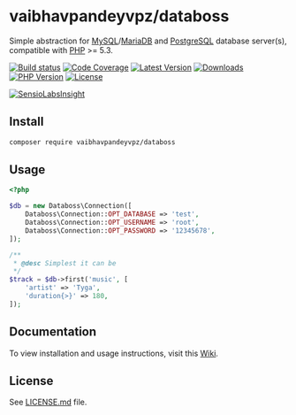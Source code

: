 # vaibhavpandeyvpz/databoss
Simple abstraction for [MySQL](https://www.mysql.com/)/[MariaDB](https://mariadb.org/) and [PostgreSQL](https://www.postgresql.org/) database server(s), compatible with [PHP]() >= 5.3.

[![Build status][build-status-image]][build-status-url]
[![Code Coverage][code-coverage-image]][code-coverage-url]
[![Latest Version][latest-version-image]][latest-version-url]
[![Downloads][downloads-image]][downloads-url]
[![PHP Version][php-version-image]][php-version-url]
[![License][license-image]][license-url]

[![SensioLabsInsight][insights-image]][insights-url]

Install
-------
```bash
composer require vaibhavpandeyvpz/databoss
```

Usage
-----
```php
<?php

$db = new Databoss\Connection([
    Databoss\Connection::OPT_DATABASE => 'test',
    Databoss\Connection::OPT_USERNAME => 'root',
    Databoss\Connection::OPT_PASSWORD => '12345678',
]);

/**
 * @desc Simplest it can be
 */
$track = $db->first('music', [
    'artist' => 'Tyga',
    'duration{>}' => 180,
]);
```

Documentation
-------
To view installation and usage instructions, visit this [Wiki](https://github.com/vaibhavpandeyvpz/databoss/wiki).

License
-------
See [LICENSE.md][license-url] file.

[build-status-image]: https://img.shields.io/travis/vaibhavpandeyvpz/databoss.svg?style=flat-square
[build-status-url]: https://travis-ci.org/vaibhavpandeyvpz/databoss
[code-coverage-image]: https://img.shields.io/codecov/c/github/vaibhavpandeyvpz/databoss.svg?style=flat-square
[code-coverage-url]: https://codecov.io/gh/vaibhavpandeyvpz/databoss
[latest-version-image]: https://img.shields.io/github/release/vaibhavpandeyvpz/databoss.svg?style=flat-square
[latest-version-url]: https://github.com/vaibhavpandeyvpz/databoss/releases
[downloads-image]: https://img.shields.io/packagist/dt/vaibhavpandeyvpz/databoss.svg?style=flat-square
[downloads-url]: https://packagist.org/packages/vaibhavpandeyvpz/databoss
[php-version-image]: http://img.shields.io/badge/php-5.3+-8892be.svg?style=flat-square
[php-version-url]: https://packagist.org/packages/vaibhavpandeyvpz/databoss
[license-image]: https://img.shields.io/badge/license-MIT-brightgreen.svg?style=flat-square
[license-url]: LICENSE.md
[insights-image]: https://insight.sensiolabs.com/projects/6e4c6fda-7671-4827-807f-060b39970a07/small.png
[insights-url]: https://insight.sensiolabs.com/projects/6e4c6fda-7671-4827-807f-060b39970a07

